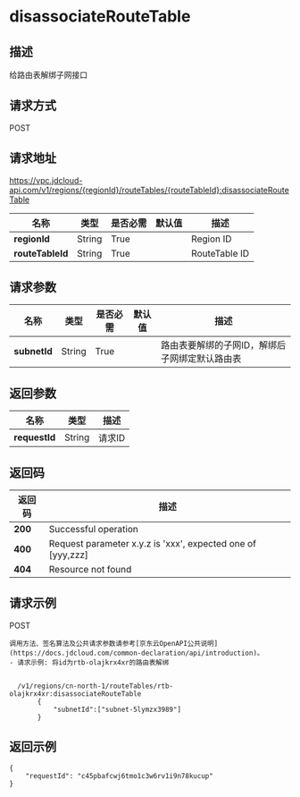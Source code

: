 # disassociateRouteTable


## 描述
给路由表解绑子网接口

## 请求方式
POST

## 请求地址
https://vpc.jdcloud-api.com/v1/regions/{regionId}/routeTables/{routeTableId}:disassociateRouteTable

|名称|类型|是否必需|默认值|描述|
|---|---|---|---|---|
|**regionId**|String|True| |Region ID|
|**routeTableId**|String|True| |RouteTable ID|

## 请求参数
|名称|类型|是否必需|默认值|描述|
|---|---|---|---|---|
|**subnetId**|String|True| |路由表要解绑的子网ID，解绑后子网绑定默认路由表|


## 返回参数
|名称|类型|描述|
|---|---|---|
|**requestId**|String|请求ID|


## 返回码
|返回码|描述|
|---|---|
|**200**|Successful operation|
|**400**|Request parameter x.y.z is 'xxx', expected one of [yyy,zzz]|
|**404**|Resource not found|

## 请求示例
POST
```
调用方法、签名算法及公共请求参数请参考[京东云OpenAPI公共说明](https://docs.jdcloud.com/common-declaration/api/introduction)。
- 请求示例: 将id为rtb-olajkrx4xr的路由表解绑


  /v1/regions/cn-north-1/routeTables/rtb-olajkrx4xr:disassociateRouteTable
       {
           "subnetId":["subnet-5lymzx3989"]
       }

```

## 返回示例
```
{
    "requestId": "c45pbafcwj6tmo1c3w6rv1i9n78kucup"
}
```
